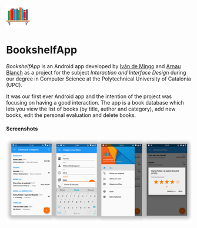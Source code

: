![](images/bookshelf.png)
# BookshelfApp

*BookshelfApp* is an Android app developed by [Iván de Mingo](https://www.github.com/IvanDeMingo) and [Arnau Blanch](https://www.github.com/ArnauBlanch) as a project for the subject *Interaction and Interface Design* during our degree in Computer Science at the Polytechnical University of Catalonia (UPC).

It was our first ever Android app and the intention of the project was focusing on having a good interaction. The app is a book database which lets you view the list of books (by title, author and category), add new books, edit the personal evaluation and delete books.

#### Screenshots

![Screenshots](images/screenshots.png)